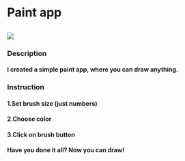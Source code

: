 # Paint app
## ![](https://imgur.com/091btDa.png)
### Description
#### I created a simple paint app, where you can draw anything.
### Instruction
#### 1.Set brush size (just numbers)
#### 2.Choose color
#### 3.Click on brush button
#### Have you done it all? Now you can draw!
